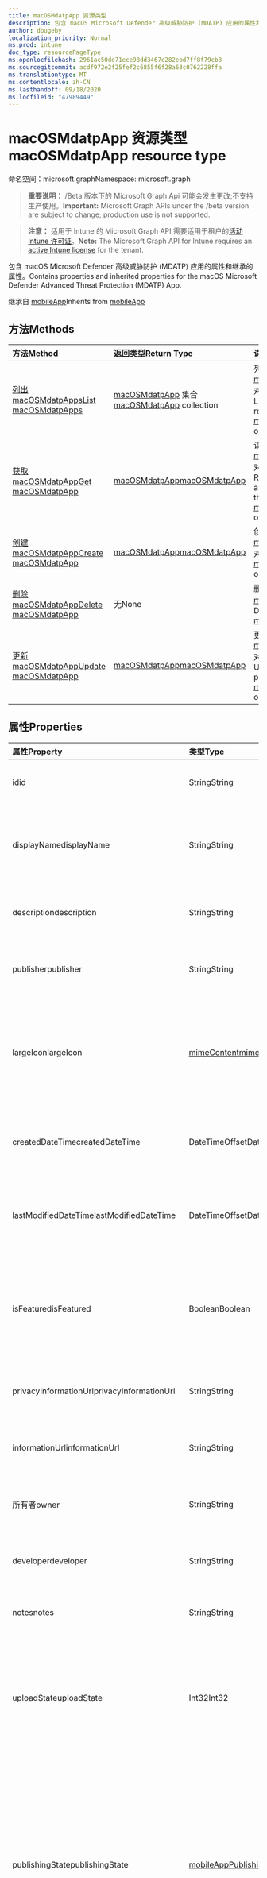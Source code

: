 ```yaml
---
title: macOSMdatpApp 资源类型
description: 包含 macOS Microsoft Defender 高级威胁防护 (MDATP) 应用的属性和继承的属性。
author: dougeby
localization_priority: Normal
ms.prod: intune
doc_type: resourcePageType
ms.openlocfilehash: 2961ac50de71ece98dd3467c282ebd7ff8f79cb8
ms.sourcegitcommit: acdf972e2f25fef2c6855f6f28a63c0762228ffa
ms.translationtype: MT
ms.contentlocale: zh-CN
ms.lasthandoff: 09/18/2020
ms.locfileid: "47989449"
---
```

# <a name="macosmdatpapp-resource-type"></a><span data-ttu-id="13190-103">macOSMdatpApp 资源类型</span><span class="sxs-lookup"><span data-stu-id="13190-103">macOSMdatpApp resource type</span></span>

<span data-ttu-id="13190-104">命名空间：microsoft.graph</span><span class="sxs-lookup"><span data-stu-id="13190-104">Namespace: microsoft.graph</span></span>

> <span data-ttu-id="13190-105">**重要说明：** /Beta 版本下的 Microsoft Graph Api 可能会发生更改;不支持生产使用。</span><span class="sxs-lookup"><span data-stu-id="13190-105">**Important:** Microsoft Graph APIs under the /beta version are subject to change; production use is not supported.</span></span>

> <span data-ttu-id="13190-106">**注意：** 适用于 Intune 的 Microsoft Graph API 需要适用于租户的[活动 Intune 许可证](https://go.microsoft.com/fwlink/?linkid=839381)。</span><span class="sxs-lookup"><span data-stu-id="13190-106">**Note:** The Microsoft Graph API for Intune requires an [active Intune license](https://go.microsoft.com/fwlink/?linkid=839381) for the tenant.</span></span>

<span data-ttu-id="13190-107">包含 macOS Microsoft Defender 高级威胁防护 (MDATP) 应用的属性和继承的属性。</span><span class="sxs-lookup"><span data-stu-id="13190-107">Contains properties and inherited properties for the macOS Microsoft Defender Advanced Threat Protection (MDATP) App.</span></span>


<span data-ttu-id="13190-108">继承自 [mobileApp](../resources/intune-shared-mobileapp.md)</span><span class="sxs-lookup"><span data-stu-id="13190-108">Inherits from [mobileApp](../resources/intune-shared-mobileapp.md)</span></span>

## <a name="methods"></a><span data-ttu-id="13190-109">方法</span><span class="sxs-lookup"><span data-stu-id="13190-109">Methods</span></span>
|<span data-ttu-id="13190-110">方法</span><span class="sxs-lookup"><span data-stu-id="13190-110">Method</span></span>|<span data-ttu-id="13190-111">返回类型</span><span class="sxs-lookup"><span data-stu-id="13190-111">Return Type</span></span>|<span data-ttu-id="13190-112">说明</span><span class="sxs-lookup"><span data-stu-id="13190-112">Description</span></span>|
|:---|:---|:---|
|[<span data-ttu-id="13190-113">列出 macOSMdatpApps</span><span class="sxs-lookup"><span data-stu-id="13190-113">List macOSMdatpApps</span></span>](../api/intune-apps-macosmdatpapp-list.md)|<span data-ttu-id="13190-114">[macOSMdatpApp](../resources/intune-apps-macosmdatpapp.md) 集合</span><span class="sxs-lookup"><span data-stu-id="13190-114">[macOSMdatpApp](../resources/intune-apps-macosmdatpapp.md) collection</span></span>|<span data-ttu-id="13190-115">列出 [macOSMdatpApp](../resources/intune-apps-macosmdatpapp.md) 对象的属性和关系。</span><span class="sxs-lookup"><span data-stu-id="13190-115">List properties and relationships of the [macOSMdatpApp](../resources/intune-apps-macosmdatpapp.md) objects.</span></span>|
|[<span data-ttu-id="13190-116">获取 macOSMdatpApp</span><span class="sxs-lookup"><span data-stu-id="13190-116">Get macOSMdatpApp</span></span>](../api/intune-apps-macosmdatpapp-get.md)|[<span data-ttu-id="13190-117">macOSMdatpApp</span><span class="sxs-lookup"><span data-stu-id="13190-117">macOSMdatpApp</span></span>](../resources/intune-apps-macosmdatpapp.md)|<span data-ttu-id="13190-118">读取 [macOSMdatpApp](../resources/intune-apps-macosmdatpapp.md) 对象的属性和关系。</span><span class="sxs-lookup"><span data-stu-id="13190-118">Read properties and relationships of the [macOSMdatpApp](../resources/intune-apps-macosmdatpapp.md) object.</span></span>|
|[<span data-ttu-id="13190-119">创建 macOSMdatpApp</span><span class="sxs-lookup"><span data-stu-id="13190-119">Create macOSMdatpApp</span></span>](../api/intune-apps-macosmdatpapp-create.md)|[<span data-ttu-id="13190-120">macOSMdatpApp</span><span class="sxs-lookup"><span data-stu-id="13190-120">macOSMdatpApp</span></span>](../resources/intune-apps-macosmdatpapp.md)|<span data-ttu-id="13190-121">创建新的 [macOSMdatpApp](../resources/intune-apps-macosmdatpapp.md) 对象。</span><span class="sxs-lookup"><span data-stu-id="13190-121">Create a new [macOSMdatpApp](../resources/intune-apps-macosmdatpapp.md) object.</span></span>|
|[<span data-ttu-id="13190-122">删除 macOSMdatpApp</span><span class="sxs-lookup"><span data-stu-id="13190-122">Delete macOSMdatpApp</span></span>](../api/intune-apps-macosmdatpapp-delete.md)|<span data-ttu-id="13190-123">无</span><span class="sxs-lookup"><span data-stu-id="13190-123">None</span></span>|<span data-ttu-id="13190-124">删除 [macOSMdatpApp](../resources/intune-apps-macosmdatpapp.md)。</span><span class="sxs-lookup"><span data-stu-id="13190-124">Deletes a [macOSMdatpApp](../resources/intune-apps-macosmdatpapp.md).</span></span>|
|[<span data-ttu-id="13190-125">更新 macOSMdatpApp</span><span class="sxs-lookup"><span data-stu-id="13190-125">Update macOSMdatpApp</span></span>](../api/intune-apps-macosmdatpapp-update.md)|[<span data-ttu-id="13190-126">macOSMdatpApp</span><span class="sxs-lookup"><span data-stu-id="13190-126">macOSMdatpApp</span></span>](../resources/intune-apps-macosmdatpapp.md)|<span data-ttu-id="13190-127">更新 [macOSMdatpApp](../resources/intune-apps-macosmdatpapp.md) 对象的属性。</span><span class="sxs-lookup"><span data-stu-id="13190-127">Update the properties of a [macOSMdatpApp](../resources/intune-apps-macosmdatpapp.md) object.</span></span>|

## <a name="properties"></a><span data-ttu-id="13190-128">属性</span><span class="sxs-lookup"><span data-stu-id="13190-128">Properties</span></span>
|<span data-ttu-id="13190-129">属性</span><span class="sxs-lookup"><span data-stu-id="13190-129">Property</span></span>|<span data-ttu-id="13190-130">类型</span><span class="sxs-lookup"><span data-stu-id="13190-130">Type</span></span>|<span data-ttu-id="13190-131">说明</span><span class="sxs-lookup"><span data-stu-id="13190-131">Description</span></span>|
|:---|:---|:---|
|<span data-ttu-id="13190-132">id</span><span class="sxs-lookup"><span data-stu-id="13190-132">id</span></span>|<span data-ttu-id="13190-133">String</span><span class="sxs-lookup"><span data-stu-id="13190-133">String</span></span>|<span data-ttu-id="13190-134">实体的键。</span><span class="sxs-lookup"><span data-stu-id="13190-134">Key of the entity.</span></span> <span data-ttu-id="13190-135">继承自 [mobileApp](../resources/intune-shared-mobileapp.md)</span><span class="sxs-lookup"><span data-stu-id="13190-135">Inherited from [mobileApp](../resources/intune-shared-mobileapp.md)</span></span>|
|<span data-ttu-id="13190-136">displayName</span><span class="sxs-lookup"><span data-stu-id="13190-136">displayName</span></span>|<span data-ttu-id="13190-137">String</span><span class="sxs-lookup"><span data-stu-id="13190-137">String</span></span>|<span data-ttu-id="13190-138">管理员提供或导入的应用标题。</span><span class="sxs-lookup"><span data-stu-id="13190-138">The admin provided or imported title of the app.</span></span> <span data-ttu-id="13190-139">继承自 [mobileApp](../resources/intune-shared-mobileapp.md)</span><span class="sxs-lookup"><span data-stu-id="13190-139">Inherited from [mobileApp](../resources/intune-shared-mobileapp.md)</span></span>|
|<span data-ttu-id="13190-140">description</span><span class="sxs-lookup"><span data-stu-id="13190-140">description</span></span>|<span data-ttu-id="13190-141">String</span><span class="sxs-lookup"><span data-stu-id="13190-141">String</span></span>|<span data-ttu-id="13190-142">应用的说明。</span><span class="sxs-lookup"><span data-stu-id="13190-142">The description of the app.</span></span> <span data-ttu-id="13190-143">继承自 [mobileApp](../resources/intune-shared-mobileapp.md)</span><span class="sxs-lookup"><span data-stu-id="13190-143">Inherited from [mobileApp](../resources/intune-shared-mobileapp.md)</span></span>|
|<span data-ttu-id="13190-144">publisher</span><span class="sxs-lookup"><span data-stu-id="13190-144">publisher</span></span>|<span data-ttu-id="13190-145">String</span><span class="sxs-lookup"><span data-stu-id="13190-145">String</span></span>|<span data-ttu-id="13190-146">应用的发布者。</span><span class="sxs-lookup"><span data-stu-id="13190-146">The publisher of the app.</span></span> <span data-ttu-id="13190-147">继承自 [mobileApp](../resources/intune-shared-mobileapp.md)</span><span class="sxs-lookup"><span data-stu-id="13190-147">Inherited from [mobileApp](../resources/intune-shared-mobileapp.md)</span></span>|
|<span data-ttu-id="13190-148">largeIcon</span><span class="sxs-lookup"><span data-stu-id="13190-148">largeIcon</span></span>|[<span data-ttu-id="13190-149">mimeContent</span><span class="sxs-lookup"><span data-stu-id="13190-149">mimeContent</span></span>](../resources/intune-shared-mimecontent.md)|<span data-ttu-id="13190-150">要显示在应用详细信息中并用于图标上传的大图标。</span><span class="sxs-lookup"><span data-stu-id="13190-150">The large icon, to be displayed in the app details and used for upload of the icon.</span></span> <span data-ttu-id="13190-151">继承自 [mobileApp](../resources/intune-shared-mobileapp.md)</span><span class="sxs-lookup"><span data-stu-id="13190-151">Inherited from [mobileApp](../resources/intune-shared-mobileapp.md)</span></span>|
|<span data-ttu-id="13190-152">createdDateTime</span><span class="sxs-lookup"><span data-stu-id="13190-152">createdDateTime</span></span>|<span data-ttu-id="13190-153">DateTimeOffset</span><span class="sxs-lookup"><span data-stu-id="13190-153">DateTimeOffset</span></span>|<span data-ttu-id="13190-154">创建应用的日期和时间。</span><span class="sxs-lookup"><span data-stu-id="13190-154">The date and time the app was created.</span></span> <span data-ttu-id="13190-155">继承自 [mobileApp](../resources/intune-shared-mobileapp.md)</span><span class="sxs-lookup"><span data-stu-id="13190-155">Inherited from [mobileApp](../resources/intune-shared-mobileapp.md)</span></span>|
|<span data-ttu-id="13190-156">lastModifiedDateTime</span><span class="sxs-lookup"><span data-stu-id="13190-156">lastModifiedDateTime</span></span>|<span data-ttu-id="13190-157">DateTimeOffset</span><span class="sxs-lookup"><span data-stu-id="13190-157">DateTimeOffset</span></span>|<span data-ttu-id="13190-158">上次修改应用的日期和时间。</span><span class="sxs-lookup"><span data-stu-id="13190-158">The date and time the app was last modified.</span></span> <span data-ttu-id="13190-159">继承自 [mobileApp](../resources/intune-shared-mobileapp.md)</span><span class="sxs-lookup"><span data-stu-id="13190-159">Inherited from [mobileApp](../resources/intune-shared-mobileapp.md)</span></span>|
|<span data-ttu-id="13190-160">isFeatured</span><span class="sxs-lookup"><span data-stu-id="13190-160">isFeatured</span></span>|<span data-ttu-id="13190-161">Boolean</span><span class="sxs-lookup"><span data-stu-id="13190-161">Boolean</span></span>|<span data-ttu-id="13190-162">指示应用是否被管理员标记为特色的值。继承自 [mobileApp](../resources/intune-shared-mobileapp.md)</span><span class="sxs-lookup"><span data-stu-id="13190-162">The value indicating whether the app is marked as featured by the admin. Inherited from [mobileApp](../resources/intune-shared-mobileapp.md)</span></span>|
|<span data-ttu-id="13190-163">privacyInformationUrl</span><span class="sxs-lookup"><span data-stu-id="13190-163">privacyInformationUrl</span></span>|<span data-ttu-id="13190-164">String</span><span class="sxs-lookup"><span data-stu-id="13190-164">String</span></span>|<span data-ttu-id="13190-165">隐私声明 URL。</span><span class="sxs-lookup"><span data-stu-id="13190-165">The privacy statement Url.</span></span> <span data-ttu-id="13190-166">继承自 [mobileApp](../resources/intune-shared-mobileapp.md)</span><span class="sxs-lookup"><span data-stu-id="13190-166">Inherited from [mobileApp](../resources/intune-shared-mobileapp.md)</span></span>|
|<span data-ttu-id="13190-167">informationUrl</span><span class="sxs-lookup"><span data-stu-id="13190-167">informationUrl</span></span>|<span data-ttu-id="13190-168">String</span><span class="sxs-lookup"><span data-stu-id="13190-168">String</span></span>|<span data-ttu-id="13190-169">详细信息 URL。</span><span class="sxs-lookup"><span data-stu-id="13190-169">The more information Url.</span></span> <span data-ttu-id="13190-170">继承自 [mobileApp](../resources/intune-shared-mobileapp.md)</span><span class="sxs-lookup"><span data-stu-id="13190-170">Inherited from [mobileApp](../resources/intune-shared-mobileapp.md)</span></span>|
|<span data-ttu-id="13190-171">所有者</span><span class="sxs-lookup"><span data-stu-id="13190-171">owner</span></span>|<span data-ttu-id="13190-172">String</span><span class="sxs-lookup"><span data-stu-id="13190-172">String</span></span>|<span data-ttu-id="13190-173">应用的所有者。</span><span class="sxs-lookup"><span data-stu-id="13190-173">The owner of the app.</span></span> <span data-ttu-id="13190-174">继承自 [mobileApp](../resources/intune-shared-mobileapp.md)</span><span class="sxs-lookup"><span data-stu-id="13190-174">Inherited from [mobileApp](../resources/intune-shared-mobileapp.md)</span></span>|
|<span data-ttu-id="13190-175">developer</span><span class="sxs-lookup"><span data-stu-id="13190-175">developer</span></span>|<span data-ttu-id="13190-176">String</span><span class="sxs-lookup"><span data-stu-id="13190-176">String</span></span>|<span data-ttu-id="13190-177">应用的开发者。</span><span class="sxs-lookup"><span data-stu-id="13190-177">The developer of the app.</span></span> <span data-ttu-id="13190-178">继承自 [mobileApp](../resources/intune-shared-mobileapp.md)</span><span class="sxs-lookup"><span data-stu-id="13190-178">Inherited from [mobileApp](../resources/intune-shared-mobileapp.md)</span></span>|
|<span data-ttu-id="13190-179">notes</span><span class="sxs-lookup"><span data-stu-id="13190-179">notes</span></span>|<span data-ttu-id="13190-180">String</span><span class="sxs-lookup"><span data-stu-id="13190-180">String</span></span>|<span data-ttu-id="13190-181">应用的备注。</span><span class="sxs-lookup"><span data-stu-id="13190-181">Notes for the app.</span></span> <span data-ttu-id="13190-182">继承自 [mobileApp](../resources/intune-shared-mobileapp.md)</span><span class="sxs-lookup"><span data-stu-id="13190-182">Inherited from [mobileApp](../resources/intune-shared-mobileapp.md)</span></span>|
|<span data-ttu-id="13190-183">uploadState</span><span class="sxs-lookup"><span data-stu-id="13190-183">uploadState</span></span>|<span data-ttu-id="13190-184">Int32</span><span class="sxs-lookup"><span data-stu-id="13190-184">Int32</span></span>|<span data-ttu-id="13190-185">上载状态。</span><span class="sxs-lookup"><span data-stu-id="13190-185">The upload state.</span></span> <span data-ttu-id="13190-186">可能的值包括： 0- `Not Ready` 、1- `Ready` 、2- `Processing` 。</span><span class="sxs-lookup"><span data-stu-id="13190-186">Possible values are: 0 - `Not Ready`, 1 - `Ready`, 2 - `Processing`.</span></span> <span data-ttu-id="13190-187">继承自 [mobileApp](../resources/intune-shared-mobileapp.md)</span><span class="sxs-lookup"><span data-stu-id="13190-187">Inherited from [mobileApp](../resources/intune-shared-mobileapp.md)</span></span>|
|<span data-ttu-id="13190-188">publishingState</span><span class="sxs-lookup"><span data-stu-id="13190-188">publishingState</span></span>|[<span data-ttu-id="13190-189">mobileAppPublishingState</span><span class="sxs-lookup"><span data-stu-id="13190-189">mobileAppPublishingState</span></span>](../resources/intune-apps-mobileapppublishingstate.md)|<span data-ttu-id="13190-190">应用的发布状态。</span><span class="sxs-lookup"><span data-stu-id="13190-190">The publishing state for the app.</span></span> <span data-ttu-id="13190-191">除非应用已发布，否则无法分配应用。</span><span class="sxs-lookup"><span data-stu-id="13190-191">The app cannot be assigned unless the app is published.</span></span> <span data-ttu-id="13190-192">继承自 [mobileApp](../resources/intune-shared-mobileapp.md)。</span><span class="sxs-lookup"><span data-stu-id="13190-192">Inherited from [mobileApp](../resources/intune-shared-mobileapp.md).</span></span> <span data-ttu-id="13190-193">可取值为：`notPublished`、`processing`、`published`。</span><span class="sxs-lookup"><span data-stu-id="13190-193">Possible values are: `notPublished`, `processing`, `published`.</span></span>|
|<span data-ttu-id="13190-194">isAssigned</span><span class="sxs-lookup"><span data-stu-id="13190-194">isAssigned</span></span>|<span data-ttu-id="13190-195">Boolean</span><span class="sxs-lookup"><span data-stu-id="13190-195">Boolean</span></span>|<span data-ttu-id="13190-196">指示是否至少向一个组分配了应用程序的值。</span><span class="sxs-lookup"><span data-stu-id="13190-196">The value indicating whether the app is assigned to at least one group.</span></span> <span data-ttu-id="13190-197">继承自 [mobileApp](../resources/intune-shared-mobileapp.md)</span><span class="sxs-lookup"><span data-stu-id="13190-197">Inherited from [mobileApp](../resources/intune-shared-mobileapp.md)</span></span>|
|<span data-ttu-id="13190-198">roleScopeTagIds</span><span class="sxs-lookup"><span data-stu-id="13190-198">roleScopeTagIds</span></span>|<span data-ttu-id="13190-199">String collection</span><span class="sxs-lookup"><span data-stu-id="13190-199">String collection</span></span>|<span data-ttu-id="13190-200">此移动应用的作用域标记 id 列表。</span><span class="sxs-lookup"><span data-stu-id="13190-200">List of scope tag ids for this mobile app.</span></span> <span data-ttu-id="13190-201">继承自 [mobileApp](../resources/intune-shared-mobileapp.md)</span><span class="sxs-lookup"><span data-stu-id="13190-201">Inherited from [mobileApp](../resources/intune-shared-mobileapp.md)</span></span>|
|<span data-ttu-id="13190-202">dependentAppCount</span><span class="sxs-lookup"><span data-stu-id="13190-202">dependentAppCount</span></span>|<span data-ttu-id="13190-203">Int32</span><span class="sxs-lookup"><span data-stu-id="13190-203">Int32</span></span>|<span data-ttu-id="13190-204">子应用程序的依赖项总数。</span><span class="sxs-lookup"><span data-stu-id="13190-204">The total number of dependencies the child app has.</span></span> <span data-ttu-id="13190-205">继承自 [mobileApp](../resources/intune-shared-mobileapp.md)</span><span class="sxs-lookup"><span data-stu-id="13190-205">Inherited from [mobileApp](../resources/intune-shared-mobileapp.md)</span></span>|
|<span data-ttu-id="13190-206">supersedingAppCount</span><span class="sxs-lookup"><span data-stu-id="13190-206">supersedingAppCount</span></span>|<span data-ttu-id="13190-207">Int32</span><span class="sxs-lookup"><span data-stu-id="13190-207">Int32</span></span>|<span data-ttu-id="13190-208">此应用程序直接或间接取代的应用程序总数量。</span><span class="sxs-lookup"><span data-stu-id="13190-208">The total number of apps this app directly or indirectly supersedes.</span></span> <span data-ttu-id="13190-209">继承自 [mobileApp](../resources/intune-shared-mobileapp.md)</span><span class="sxs-lookup"><span data-stu-id="13190-209">Inherited from [mobileApp](../resources/intune-shared-mobileapp.md)</span></span>|
|<span data-ttu-id="13190-210">supersededAppCount</span><span class="sxs-lookup"><span data-stu-id="13190-210">supersededAppCount</span></span>|<span data-ttu-id="13190-211">Int32</span><span class="sxs-lookup"><span data-stu-id="13190-211">Int32</span></span>|<span data-ttu-id="13190-212">此应用程序直接或间接取代的应用程序总数量。</span><span class="sxs-lookup"><span data-stu-id="13190-212">The total number of apps this app is directly or indirectly superseded by.</span></span> <span data-ttu-id="13190-213">继承自 [mobileApp](../resources/intune-shared-mobileapp.md)</span><span class="sxs-lookup"><span data-stu-id="13190-213">Inherited from [mobileApp](../resources/intune-shared-mobileapp.md)</span></span>|

## <a name="relationships"></a><span data-ttu-id="13190-214">关系</span><span class="sxs-lookup"><span data-stu-id="13190-214">Relationships</span></span>
|<span data-ttu-id="13190-215">关系</span><span class="sxs-lookup"><span data-stu-id="13190-215">Relationship</span></span>|<span data-ttu-id="13190-216">类型</span><span class="sxs-lookup"><span data-stu-id="13190-216">Type</span></span>|<span data-ttu-id="13190-217">说明</span><span class="sxs-lookup"><span data-stu-id="13190-217">Description</span></span>|
|:---|:---|:---|
|<span data-ttu-id="13190-218">categories</span><span class="sxs-lookup"><span data-stu-id="13190-218">categories</span></span>|<span data-ttu-id="13190-219">[mobileAppCategory](../resources/intune-apps-mobileappcategory.md) 集合</span><span class="sxs-lookup"><span data-stu-id="13190-219">[mobileAppCategory](../resources/intune-apps-mobileappcategory.md) collection</span></span>|<span data-ttu-id="13190-220">此应用的类别列表。</span><span class="sxs-lookup"><span data-stu-id="13190-220">The list of categories for this app.</span></span> <span data-ttu-id="13190-221">继承自 [mobileApp](../resources/intune-shared-mobileapp.md)</span><span class="sxs-lookup"><span data-stu-id="13190-221">Inherited from [mobileApp](../resources/intune-shared-mobileapp.md)</span></span>|
|<span data-ttu-id="13190-222">assignments</span><span class="sxs-lookup"><span data-stu-id="13190-222">assignments</span></span>|<span data-ttu-id="13190-223">[mobileAppAssignment](../resources/intune-apps-mobileappassignment.md) 集合</span><span class="sxs-lookup"><span data-stu-id="13190-223">[mobileAppAssignment](../resources/intune-apps-mobileappassignment.md) collection</span></span>|<span data-ttu-id="13190-224">此移动应用的组分配的列表。</span><span class="sxs-lookup"><span data-stu-id="13190-224">The list of group assignments for this mobile app.</span></span> <span data-ttu-id="13190-225">继承自 [mobileApp](../resources/intune-shared-mobileapp.md)</span><span class="sxs-lookup"><span data-stu-id="13190-225">Inherited from [mobileApp](../resources/intune-shared-mobileapp.md)</span></span>|
|<span data-ttu-id="13190-226">installSummary</span><span class="sxs-lookup"><span data-stu-id="13190-226">installSummary</span></span>|[<span data-ttu-id="13190-227">mobileAppInstallSummary</span><span class="sxs-lookup"><span data-stu-id="13190-227">mobileAppInstallSummary</span></span>](../resources/intune-apps-mobileappinstallsummary.md)|<span data-ttu-id="13190-228">移动应用安装摘要。</span><span class="sxs-lookup"><span data-stu-id="13190-228">Mobile App Install Summary.</span></span> <span data-ttu-id="13190-229">继承自 [mobileApp](../resources/intune-shared-mobileapp.md)</span><span class="sxs-lookup"><span data-stu-id="13190-229">Inherited from [mobileApp](../resources/intune-shared-mobileapp.md)</span></span>|
|<span data-ttu-id="13190-230">deviceStatuses</span><span class="sxs-lookup"><span data-stu-id="13190-230">deviceStatuses</span></span>|<span data-ttu-id="13190-231">[mobileAppInstallStatus](../resources/intune-apps-mobileappinstallstatus.md) 集合</span><span class="sxs-lookup"><span data-stu-id="13190-231">[mobileAppInstallStatus](../resources/intune-apps-mobileappinstallstatus.md) collection</span></span>|<span data-ttu-id="13190-232">此移动应用程序的安装状态列表。</span><span class="sxs-lookup"><span data-stu-id="13190-232">The list of installation states for this mobile app.</span></span> <span data-ttu-id="13190-233">继承自 [mobileApp](../resources/intune-shared-mobileapp.md)</span><span class="sxs-lookup"><span data-stu-id="13190-233">Inherited from [mobileApp](../resources/intune-shared-mobileapp.md)</span></span>|
|<span data-ttu-id="13190-234">userStatuses</span><span class="sxs-lookup"><span data-stu-id="13190-234">userStatuses</span></span>|<span data-ttu-id="13190-235">[userAppInstallStatus](../resources/intune-apps-userappinstallstatus.md) 集合</span><span class="sxs-lookup"><span data-stu-id="13190-235">[userAppInstallStatus](../resources/intune-apps-userappinstallstatus.md) collection</span></span>|<span data-ttu-id="13190-236">此移动应用程序的安装状态列表。</span><span class="sxs-lookup"><span data-stu-id="13190-236">The list of installation states for this mobile app.</span></span> <span data-ttu-id="13190-237">继承自 [mobileApp](../resources/intune-shared-mobileapp.md)</span><span class="sxs-lookup"><span data-stu-id="13190-237">Inherited from [mobileApp](../resources/intune-shared-mobileapp.md)</span></span>|
|<span data-ttu-id="13190-238">相互</span><span class="sxs-lookup"><span data-stu-id="13190-238">relationships</span></span>|<span data-ttu-id="13190-239">[mobileAppRelationship](../resources/intune-apps-mobileapprelationship.md) 集合</span><span class="sxs-lookup"><span data-stu-id="13190-239">[mobileAppRelationship](../resources/intune-apps-mobileapprelationship.md) collection</span></span>|<span data-ttu-id="13190-240">此应用程序的直接关系集。</span><span class="sxs-lookup"><span data-stu-id="13190-240">The set of direct relationships for this app.</span></span> <span data-ttu-id="13190-241">继承自 [mobileApp](../resources/intune-shared-mobileapp.md)</span><span class="sxs-lookup"><span data-stu-id="13190-241">Inherited from [mobileApp](../resources/intune-shared-mobileapp.md)</span></span>|

## <a name="json-representation"></a><span data-ttu-id="13190-242">JSON 表示形式</span><span class="sxs-lookup"><span data-stu-id="13190-242">JSON Representation</span></span>
<span data-ttu-id="13190-243">下面是资源的 JSON 表示形式。</span><span class="sxs-lookup"><span data-stu-id="13190-243">Here is a JSON representation of the resource.</span></span>
<!-- {
  "blockType": "resource",
  "keyProperty": "id",
  "@odata.type": "microsoft.graph.macOSMdatpApp"
}
-->
``` json
{
  "@odata.type": "#microsoft.graph.macOSMdatpApp",
  "id": "String (identifier)",
  "displayName": "String",
  "description": "String",
  "publisher": "String",
  "largeIcon": {
    "@odata.type": "microsoft.graph.mimeContent",
    "type": "String",
    "value": "binary"
  },
  "createdDateTime": "String (timestamp)",
  "lastModifiedDateTime": "String (timestamp)",
  "isFeatured": true,
  "privacyInformationUrl": "String",
  "informationUrl": "String",
  "owner": "String",
  "developer": "String",
  "notes": "String",
  "uploadState": 1024,
  "publishingState": "String",
  "isAssigned": true,
  "roleScopeTagIds": [
    "String"
  ],
  "dependentAppCount": 1024,
  "supersedingAppCount": 1024,
  "supersededAppCount": 1024
}
```






